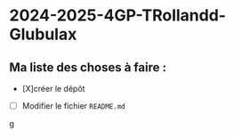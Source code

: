 # 2024-2025-4GP-TRollandd-Glubulax

## Ma liste des choses à faire :
- [X]créer le dépôt
- [ ] Modifier le fichier `README.md`

g
